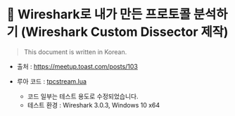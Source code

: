 # :shark: Wireshark로 내가 만든 프로토콜 분석하기 (Wireshark Custom Dissector 제작)

> This document is written in Korean.

- 출처 : https://meetup.toast.com/posts/103

- 루아 코드 : [tpcstream.lua](tpcstream.lua) 
  - 코드 일부는 테스트 용도로 수정되었습니다.
  - 테스트 환경 : Wireshark 3.0.3, Windows 10 x64
